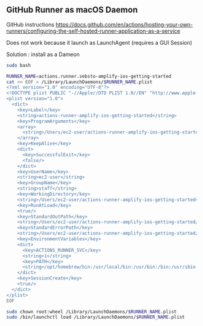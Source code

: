 ## GitHub Runner as macOS Daemon 

GitHub instructions 
https://docs.github.com/en/actions/hosting-your-own-runners/configuring-the-self-hosted-runner-application-as-a-service

Does not work because it launch as LaunchAgent (requires a GUI Session)

Solution : install as a Dameon

```sh
sudo bash 

RUNNER_NAME=actions.runner.sebsto-amplify-ios-getting-started
cat << EOF > /Library/LaunchDaemons/$RUNNER_NAME.plist
<?xml version="1.0" encoding="UTF-8"?>
<!DOCTYPE plist PUBLIC "-//Apple//DTD PLIST 1.0//EN" "http://www.apple.com/DTDs/PropertyList-1.0.dtd">
<plist version="1.0">
  <dict>
    <key>Label</key>
    <string>actions-runner-amplify-ios-getting-started</string>
    <key>ProgramArguments</key>
    <array>
      <string>/Users/ec2-user/actions-runner-amplify-ios-getting-started/run.sh</string>
    </array>
    <key>KeepAlive</key>
    <dict>
      <key>SuccessfulExit</key>
      <false/>
    </dict> 
    <key>UserName</key>
    <string>ec2-user</string>
    <key>GroupName</key>
    <string>staff</string>  
    <key>WorkingDirectory</key>
    <string>/Users/ec2-user/actions-runner-amplify-ios-getting-started</string>
    <key>RunAtLoad</key>
    <true/>    
    <key>StandardOutPath</key>
    <string>/Users/ec2-user/actions-runner-amplify-ios-getting-started/stdout.log</string>
    <key>StandardErrorPath</key>
    <string>/Users/ec2-user/actions-runner-amplify-ios-getting-started/stderr.log</string>
    <key>EnvironmentVariables</key>
    <dict> 
      <key>ACTIONS_RUNNER_SVC</key>
      <string>1</string>
      <key>PATH</key>
      <string>/opt/homebrew/bin:/usr/local/bin:/usr/bin:/bin:/usr/sbin:/sbin</string>
    </dict>
    <key>SessionCreate</key>
    <true/>
  </dict>
</plist>
EOF

sudo chown root:wheel /Library/LaunchDaemons/$RUNNER_NAME.plist 
sudo /bin/launchctl load /Library/LaunchDaemons/$RUNNER_NAME.plist
```